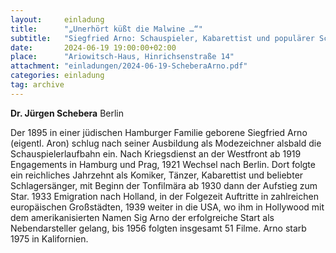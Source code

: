 ```yaml
---
layout:     einladung
title:      "„Unerhört küßt die Malwine …“"
subtitle:   "Siegfried Arno: Schauspieler, Kabarettist und populärer Schlagerinterpret"
date:       2024-06-19 19:00:00+02:00
place:      "Ariowitsch-Haus, Hinrichsenstraße 14"
attachment: "einladungen/2024-06-19-ScheberaArno.pdf"
categories: einladung
tag: archive
---
```


**Dr. Jürgen Schebera**
Berlin

Der 1895 in einer jüdischen Hamburger Familie geborene Siegfried Arno (eigentl. Aron) schlug nach seiner Ausbildung als Modezeichner alsbald die Schauspielerlaufbahn ein. Nach Kriegsdienst an der Westfront ab 1919 Engagements in Hamburg und Prag, 1921 Wechsel nach Berlin. Dort folgte ein reichliches Jahrzehnt als Komiker, Tänzer, Kabarettist und beliebter Schlagersänger, mit Beginn der Tonfilmära ab 1930 dann der Aufstieg zum Star. 1933 Emigration nach Holland, in der Folgezeit Auftritte in zahlreichen europäischen Großstädten, 1939 weiter in die USA, wo ihm in Hollywood mit dem amerikanisierten Namen Sig Arno der erfolgreiche Start als Nebendarsteller gelang, bis 1956 folgten insgesamt 51 Filme. Arno starb 1975 in Kalifornien.


